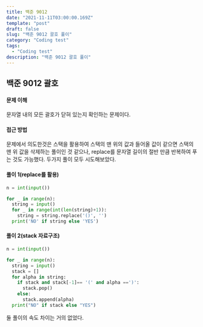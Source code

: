 ```yaml
---
title: 백준 9012
date: "2021-11-11T03:00:00.169Z"
template: "post"
draft: false
slug: "백준 9012 괄호 풀이"
category: "Coding test"
tags:
  - "Coding test"
description: "백준 9012 괄호 풀이"
---
```


## 백준 9012 괄호

#### 문제 이해

문자열 내의 모든 괄호가 닫혀 있는지 확인하는 문제이다.

#### 접근 방법

문제에서 의도한것은 스택을 활용하여 스택의 맨 위의 값과 들어올 값이 같으면 스택의 맨 위 값을 삭제하는 풀이인 것 같으나, 
replace를 문자열 길이의 절반 만큼 반복하여 푸는 것도 가능했다. 두가지 풀이 모두 시도해보았다.

#### 풀이 1(replace를 활용)

```python
n = int(input())

for _ in range(n):
  string = input()
  for _ in range(int(len(string)+1)):
    string = string.replace('()', '')
  print('NO' if string else 'YES')
```



#### 풀이 2(stack 자료구조)

```python
n = int(input())

for _ in range(n):
  string = input()
  stack = []
  for alpha in string:
    if stack and stack[-1]== '(' and alpha ==')':
      stack.pop()
    else:
      stack.append(alpha)
  print("NO" if stack else "YES")
```



둘 풀이의 속도 차이는 거의 없었다.
